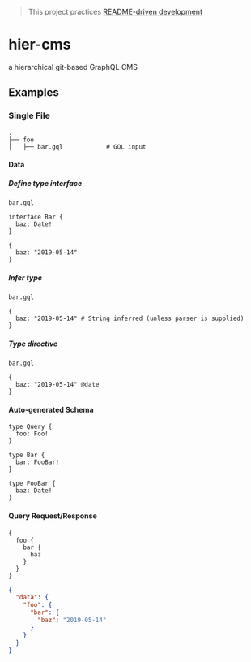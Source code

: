 > This project practices [README-driven development](https://tom.preston-werner.com/2010/08/23/readme-driven-development.html)

# hier-cms
a hierarchical git-based GraphQL CMS

## Examples

### Single File
    .
    ├── foo
    │   ├── bar.gql            # GQL input

#### Data

##### Define type interface
`bar.gql`
```gql
interface Bar {
  baz: Date!
}

{
  baz: "2019-05-14"
}
```

##### Infer type
`bar.gql`
```gql
{
  baz: "2019-05-14" # String inferred (unless parser is supplied)
}
```

##### Type directive
`bar.gql`
```gql
{
  baz: "2019-05-14" @date
}
```

#### Auto-generated Schema

```gql
type Query {
  foo: Foo!
}

type Bar {
  bar: FooBar!
}

type FooBar {
  baz: Date!
}
```

#### Query Request/Response
```gql
{
  foo {
    bar {
      baz
    }
  }
}
```
```json
{
  "data": {
    "foo": {
      "bar": {
        "baz": "2019-05-14"
      }
    }
  }
}
```
